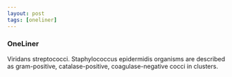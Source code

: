 ```yaml
---
layout: post
tags: [oneliner]
---
```



### OneLiner

Viridans streptococci. Staphylococcus epidermidis organisms are described as gram-positive, catalase-positive, coagulase-negative cocci in clusters.
